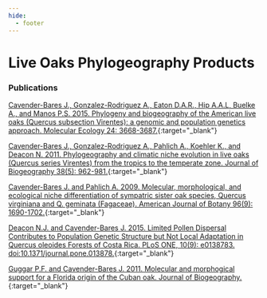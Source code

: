 ```yaml
---
hide:
  - footer
---
```


# Live Oaks Phylogeography Products

### Publications

[Cavender-Bares J., Gonzalez-Rodriguez A., Eaton D.A.R., Hip A.A.L, Buelke A., and Manos P.S. 2015. Phylogeny and biogeography of the American live oaks (Quercus subsection Virentes): a genomic and population genetics approach. Molecular Ecology 24: 3668-3687.](https://drive.google.com/file/d/1woKJ0XBQ_CTwRGbVIb2GWm0GFb7I3Dur/view?usp=sharing){:target="\_blank"}

[Cavender-Bares J., Gonzalez-Rodriguez A., Pahlich A., Koehler K., and Deacon N. 2011. Phylogeography and climatic niche evolution in live oaks (Quercus series Virentes) from the tropics to the temperate zone. Journal of Biogeography 38(5): 962-981.](https://drive.google.com/file/d/1U0s3imC_9xTZoBKXiV8JpuC6q_W8VaZT/view?usp=sharing){:target="\_blank"}

[Cavender-Bares J. and Pahlich A. 2009. Molecular, morphological, and ecological niche differentiation of sympatric sister oak species, Quercus virginiana and Q. geminata (Fagaceae). American Journal of Botany 96(9): 1690-1702.](https://drive.google.com/file/d/1mdQz7eo-Grhab0xpY0SXgeIy9aNl55d-/view?usp=sharing){:target="\_blank"}

[Deacon N.J. and Cavender-Bares J. 2015. Limited Pollen Dispersal Contributes to Population Genetic Structure but Not Local Adaptation in Quercus oleoides Forests of Costa Rica. PLoS ONE, 10(9): e0138783. doi:10.1371/journal.pone.013878.](https://drive.google.com/file/d/1L6Mk-CFl26t2YB9tBweHROO8FXQGCECH/view?usp=sharing){:target="\_blank"}

[Guggar P.F. and Cavender-Bares J. 2011. Molecular and morphogical support for a Florida origin of the Cuban oak. Journal of Biogeography.](https://drive.google.com/file/d/1JXrbeiKJDawQeUCU-L-ZUJMX6n92yPK0/view?usp=sharing){:target="\_blank"}
